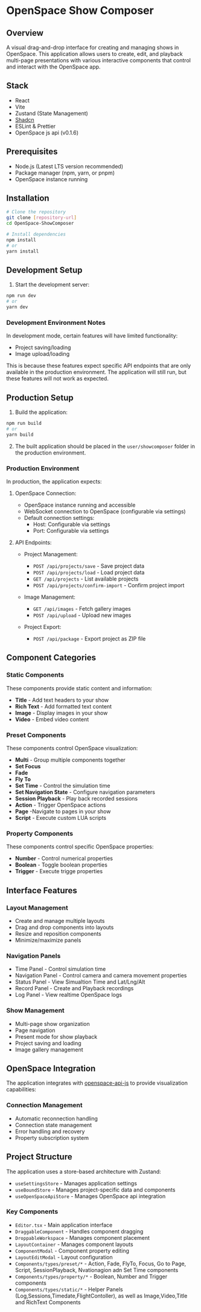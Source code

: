 # OpenSpace Show Composer

## Overview

A visual drag-and-drop interface for creating and managing shows in OpenSpace. This application allows users to create, edit, and playback multi-page presentations with various interactive components that control and interact with the OpenSpace app.

## Stack

- React
- Vite
- Zustand (State Management)
- [Shadcn](https://ui.shadcn.com/docs)
- ESLint & Prettier
- OpenSpace js api (v0.1.6)

## Prerequisites

- Node.js (Latest LTS version recommended)
- Package manager (npm, yarn, or pnpm)
- OpenSpace instance running 

## Installation

```sh
# Clone the repository
git clone [repository-url]
cd OpenSpace-ShowComposer

# Install dependencies
npm install
# or
yarn install
```

## Development Setup

1. Start the development server:
```sh
npm run dev
# or
yarn dev
```

### Development Environment Notes

In development mode, certain features will have limited functionality:
- Project saving/loading
- Image upload/loading

This is because these features expect specific API endpoints that are only available in the production environment. The application will still run, but these features will not work as expected.

## Production Setup

1. Build the application:
```sh
npm run build
# or
yarn build
```

2. The built application should be placed in the `user/showcomposer` folder in the production environment.

### Production Environment

In production, the application expects:

1. OpenSpace Connection:
   - OpenSpace instance running and accessible
   - WebSocket connection to OpenSpace (configurable via settings)
   - Default connection settings:
     - Host: Configurable via settings
     - Port: Configurable via settings

2. API Endpoints:
   - Project Management:
     - `POST /api/projects/save` - Save project data
     - `POST /api/projects/load` - Load project data
     - `GET /api/projects` - List available projects
     - `POST /api/projects/confirm-import` - Confirm project import

   - Image Management:
     - `GET /api/images` - Fetch gallery images
     - `POST /api/upload` - Upload new images

   - Project Export:
     - `POST /api/package` - Export project as ZIP file

## Component Categories

### Static Components
These components provide static content and information:
- **Title** - Add text headers to your show
- **Rich Text** - Add formatted text content
- **Image** - Display images in your show
- **Video** - Embed video content

### Preset Components
These components control OpenSpace visualization:
- **Multi** - Group multiple components together
- **Set Focus** 
- **Fade** 
- **Fly To** 
- **Set Time** - Control the simulation time
- **Set Navigation State** - Configure navigation parameters
- **Session Playback** - Play back recorded sessions
- **Action** - Trigger OpenSpace actions
- **Page** -Navigate to pages in your show
- **Script** - Execute custom LUA scripts

### Property Components
These components control specific OpenSpace properties:
- **Number** - Control numerical properties
- **Boolean** - Toggle boolean properties
- **Trigger** - Execute trigge properties

## Interface Features

### Layout Management
- Create and manage multiple layouts
- Drag and drop components into layouts
- Resize and reposition components
- Minimize/maximize panels

### Navigation Panels
- Time Panel - Control simulation time
- Navigation Panel - Control camera and camera movement properties
- Status Panel - View Simualtion Time and Lat/Lng/Alt
- Record Panel - Create and Playback recordings
- Log Panel - View realtime OpenSpace logs

### Show Management
- Multi-page show organization
- Page navigation
- Present mode for show playback
- Project saving and loading
- Image gallery management

## OpenSpace Integration

The application integrates with [openspace-api-js](https://github.com/OpenSpace/openspace-api-js) to provide visualization capabilities:

### Connection Management
- Automatic reconnection handling
- Connection state management
- Error handling and recovery
- Property subscription system

## Project Structure

The application uses a store-based architecture with Zustand:
- `useSettingsStore` - Manages application settings
- `useBoundStore` - Manages project-specific data and components
- `useOpenSpaceApiStore` - Manages OpenSpace api integration

### Key Components
- `Editor.tsx` - Main application interface
- `DraggableComponent` - Handles component dragging
- `DroppableWorkspace` - Manages component placement
- `LayoutContainer` - Manages component layouts
- `ComponentModal` - Component property editing
- `LayoutEditModal` - Layout configuration
- `Components/types/preset/*` - Action, Fade, FlyTo, Focus, Go to Page, Script, SessionPlayback, Nvationagion adn Set Time components
- `Components/types/property/*` - Boolean, Number and Trigger components
- `Components/types/static/*` - Helper Panels (Log,Sessions,Timedate,FlightContoller), as well as Image,Video,Title and RichText Components
